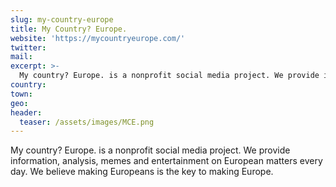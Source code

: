 ```yaml
---
slug: my-country-europe
title: My Country? Europe.
website: 'https://mycountryeurope.com/'
twitter:
mail:
excerpt: >-
  My country? Europe. is a nonprofit social media project. We provide information, analysis, memes and entertainment on European matters every day. We believe making Europeans is the key to making Europe.
country:
town:
geo:
header:
  teaser: /assets/images/MCE.png
---
```


My country? Europe. is a nonprofit social media project. We provide information, analysis, memes and entertainment on European matters every day. We believe making Europeans is the key to making Europe.
